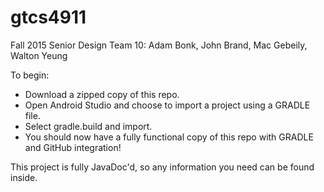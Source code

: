 # gtcs4911
Fall 2015 Senior Design
Team 10: Adam Bonk, John Brand, Mac Gebeily, Walton Yeung

To begin:
 - Download a zipped copy of this repo.
 - Open Android Studio and choose to import a project using a GRADLE file.
 - Select gradle.build and import.
 - You should now have a fully functional copy of this repo with GRADLE and GitHub integration!

This project is fully JavaDoc'd, so any information you need can be found inside.
